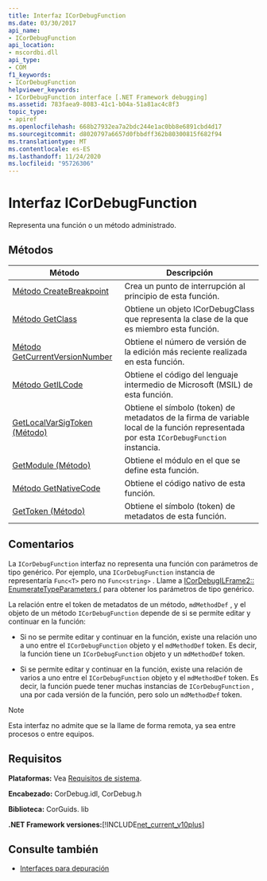 ```yaml
---
title: Interfaz ICorDebugFunction
ms.date: 03/30/2017
api_name:
- ICorDebugFunction
api_location:
- mscordbi.dll
api_type:
- COM
f1_keywords:
- ICorDebugFunction
helpviewer_keywords:
- ICorDebugFunction interface [.NET Framework debugging]
ms.assetid: 783faea9-8083-41c1-b04a-51a81ac4c8f3
topic_type:
- apiref
ms.openlocfilehash: 668b27932ea7a2bdc244e1ac0bb8e6891cbd4d17
ms.sourcegitcommit: d8020797a6657d0fbbdff362b80300815f682f94
ms.translationtype: MT
ms.contentlocale: es-ES
ms.lasthandoff: 11/24/2020
ms.locfileid: "95726306"
---
```

# <a name="icordebugfunction-interface"></a>Interfaz ICorDebugFunction

Representa una función o un método administrado.  
  
## <a name="methods"></a>Métodos  
  
|Método|Descripción|  
|------------|-----------------|  
|[Método CreateBreakpoint](icordebugfunction-createbreakpoint-method.md)|Crea un punto de interrupción al principio de esta función.|  
|[Método GetClass](icordebugfunction-getclass-method.md)|Obtiene un objeto ICorDebugClass que representa la clase de la que es miembro esta función.|  
|[Método GetCurrentVersionNumber](icordebugfunction-getcurrentversionnumber-method.md)|Obtiene el número de versión de la edición más reciente realizada en esta función.|  
|[Método GetILCode](icordebugfunction-getilcode-method.md)|Obtiene el código del lenguaje intermedio de Microsoft (MSIL) de esta función.|  
|[GetLocalVarSigToken (Método)](icordebugfunction-getlocalvarsigtoken-method.md)|Obtiene el símbolo (token) de metadatos de la firma de variable local de la función representada por esta `ICorDebugFunction` instancia.|  
|[GetModule (Método)](icordebugfunction-getmodule-method.md)|Obtiene el módulo en el que se define esta función.|  
|[Método GetNativeCode](icordebugfunction-getnativecode-method.md)|Obtiene el código nativo de esta función.|  
|[GetToken (Método)](icordebugfunction-gettoken-method.md)|Obtiene el símbolo (token) de metadatos de esta función.|  
  
## <a name="remarks"></a>Comentarios  

 La `ICorDebugFunction` interfaz no representa una función con parámetros de tipo genérico. Por ejemplo, una `ICorDebugFunction` instancia de representaría `Func<T>` pero no `Func<string>` . Llame a [ICorDebugILFrame2:: EnumerateTypeParameters (](icordebugilframe2-enumeratetypeparameters-method.md) para obtener los parámetros de tipo genérico.  
  
 La relación entre el token de metadatos de un método, `mdMethodDef` , y el objeto de un método `ICorDebugFunction` depende de si se permite editar y continuar en la función:  
  
- Si no se permite editar y continuar en la función, existe una relación uno a uno entre el `ICorDebugFunction` objeto y el `mdMethodDef` token. Es decir, la función tiene un `ICorDebugFunction` objeto y un `mdMethodDef` token.  
  
- Si se permite editar y continuar en la función, existe una relación de varios a uno entre el `ICorDebugFunction` objeto y el `mdMethodDef` token. Es decir, la función puede tener muchas instancias de `ICorDebugFunction` , una por cada versión de la función, pero solo un `mdMethodDef` token.  
  
> [!NOTE]
> Esta interfaz no admite que se la llame de forma remota, ya sea entre procesos o entre equipos.  
  
## <a name="requirements"></a>Requisitos  

 **Plataformas:** Vea [Requisitos de sistema](../../get-started/system-requirements.md).  
  
 **Encabezado:** CorDebug.idl, CorDebug.h  
  
 **Biblioteca:**  CorGuids. lib  
  
 **.NET Framework versiones:**[!INCLUDE[net_current_v10plus](../../../../includes/net-current-v10plus-md.md)]  
  
## <a name="see-also"></a>Consulte también

- [Interfaces para depuración](debugging-interfaces.md)
